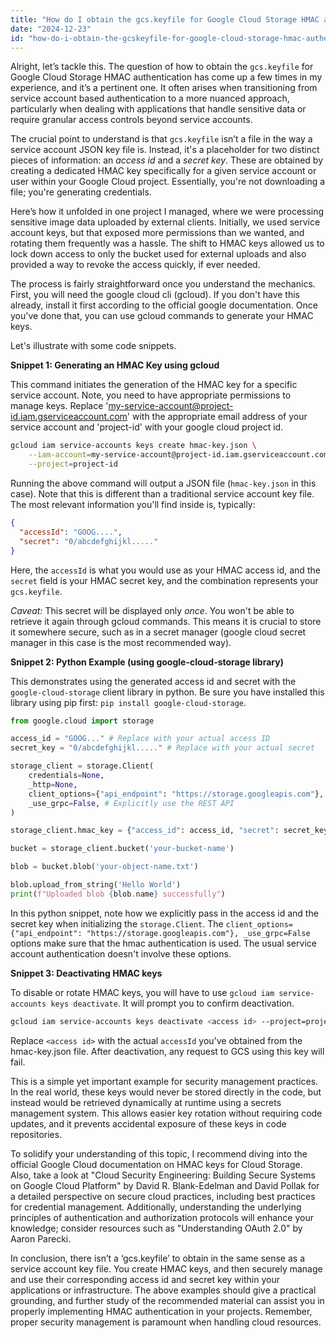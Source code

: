 ```yaml
---
title: "How do I obtain the gcs.keyfile for Google Cloud Storage HMAC authentication?"
date: "2024-12-23"
id: "how-do-i-obtain-the-gcskeyfile-for-google-cloud-storage-hmac-authentication"
---
```


Alright, let’s tackle this. The question of how to obtain the `gcs.keyfile` for Google Cloud Storage HMAC authentication has come up a few times in my experience, and it’s a pertinent one. It often arises when transitioning from service account based authentication to a more nuanced approach, particularly when dealing with applications that handle sensitive data or require granular access controls beyond service accounts.

The crucial point to understand is that `gcs.keyfile` isn’t a file in the way a service account JSON key file is. Instead, it's a placeholder for two distinct pieces of information: an *access id* and a *secret key*. These are obtained by creating a dedicated HMAC key specifically for a given service account or user within your Google Cloud project. Essentially, you're not downloading a file; you're generating credentials.

Here’s how it unfolded in one project I managed, where we were processing sensitive image data uploaded by external clients. Initially, we used service account keys, but that exposed more permissions than we wanted, and rotating them frequently was a hassle. The shift to HMAC keys allowed us to lock down access to only the bucket used for external uploads and also provided a way to revoke the access quickly, if ever needed.

The process is fairly straightforward once you understand the mechanics. First, you will need the google cloud cli (gcloud). If you don't have this already, install it first according to the official google documentation. Once you've done that, you can use gcloud commands to generate your HMAC keys.

Let's illustrate with some code snippets.

**Snippet 1: Generating an HMAC Key using gcloud**

This command initiates the generation of the HMAC key for a specific service account. Note, you need to have appropriate permissions to manage keys. Replace 'my-service-account@project-id.iam.gserviceaccount.com' with the appropriate email address of your service account and 'project-id' with your google cloud project id.

```bash
gcloud iam service-accounts keys create hmac-key.json \
    --iam-account=my-service-account@project-id.iam.gserviceaccount.com \
    --project=project-id
```

Running the above command will output a JSON file (`hmac-key.json` in this case). Note that this is different than a traditional service account key file. The most relevant information you'll find inside is, typically:

```json
{
  "accessId": "GOOG....",
  "secret": "0/abcdefghijkl....."
}
```

Here, the `accessId` is what you would use as your HMAC access id, and the `secret` field is your HMAC secret key, and the combination represents your `gcs.keyfile`.

*Caveat:* This secret will be displayed only *once*. You won't be able to retrieve it again through gcloud commands. This means it is crucial to store it somewhere secure, such as in a secret manager (google cloud secret manager in this case is the most recommended way).

**Snippet 2: Python Example (using google-cloud-storage library)**

This demonstrates using the generated access id and secret with the `google-cloud-storage` client library in python. Be sure you have installed this library using pip first: `pip install google-cloud-storage`.

```python
from google.cloud import storage

access_id = "GOOG..." # Replace with your actual access ID
secret_key = "0/abcdefghijkl....." # Replace with your actual secret

storage_client = storage.Client(
    credentials=None,
    _http=None,
    client_options={"api_endpoint": "https://storage.googleapis.com"},
    _use_grpc=False, # Explicitly use the REST API
)

storage_client.hmac_key = {"access_id": access_id, "secret": secret_key}

bucket = storage_client.bucket('your-bucket-name')

blob = bucket.blob('your-object-name.txt')

blob.upload_from_string('Hello World')
print(f"Uploaded blob {blob.name} successfully")
```

In this python snippet, note how we explicitly pass in the access id and the secret key when initializing the `storage.Client`. The `client_options={"api_endpoint": "https://storage.googleapis.com"}, _use_grpc=False` options make sure that the hmac authentication is used. The usual service account authentication doesn't involve these options.

**Snippet 3: Deactivating HMAC keys**

To disable or rotate HMAC keys, you will have to use `gcloud iam service-accounts keys deactivate`. It will prompt you to confirm deactivation.

```bash
gcloud iam service-accounts keys deactivate <access id> --project=project-id
```

Replace `<access id>` with the actual `accessId` you've obtained from the hmac-key.json file. After deactivation, any request to GCS using this key will fail.

This is a simple yet important example for security management practices. In the real world, these keys would never be stored directly in the code, but instead would be retrieved dynamically at runtime using a secrets management system. This allows easier key rotation without requiring code updates, and it prevents accidental exposure of these keys in code repositories.

To solidify your understanding of this topic, I recommend diving into the official Google Cloud documentation on HMAC keys for Cloud Storage. Also, take a look at "Cloud Security Engineering: Building Secure Systems on Google Cloud Platform" by David R. Blank-Edelman and David Pollak for a detailed perspective on secure cloud practices, including best practices for credential management. Additionally, understanding the underlying principles of authentication and authorization protocols will enhance your knowledge; consider resources such as "Understanding OAuth 2.0" by Aaron Parecki.

In conclusion, there isn’t a ‘gcs.keyfile’ to obtain in the same sense as a service account key file. You create HMAC keys, and then securely manage and use their corresponding access id and secret key within your applications or infrastructure. The above examples should give a practical grounding, and further study of the recommended material can assist you in properly implementing HMAC authentication in your projects. Remember, proper security management is paramount when handling cloud resources.
